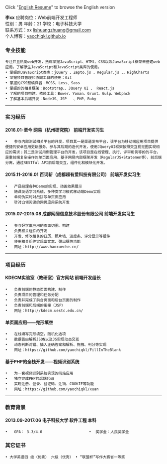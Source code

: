 Click "[English Resume](https://github.com/yaochiqkl/RESUME/blob/master/English_resume.md)"  to browse the English version

**李xx**	
应聘岗位：Web前端开发工程师	  
性别：男     年龄：21     学校：电子科技大学    
联系方式：xx	 lishuangzhuang@gmail.com  
个人博客：[yaochiqkl.github.io](http://yaochiqkl.github.io)	
### 专业技能	
	专注并且热爱web开发，熟练掌握JavaScript、HTMl、CSS以及JavaScript框架来搭建web应用。了解原生JavaScript和JavaScript类库的使用。	
	• 掌握的JavaScript类库：jQuery 、Zepto.js 、Regular.js 、、HighCharts
	• 掌握项目管理和协同工具的使用：Git 	
	• 掌握的CSS预编译器：MCSS、Less、Sass 	
	• 掌握的的相关框架：Bootstrap、、JQuery UI 、 React.js 
	• 了解的项目构建、依赖工具：Bower、Yoman、Grunt、Gulp、Webpack
	• 了解基本后端开发：NodeJS、JSP	、PHP、Ruby
****
###  实习经历	
#### 2016.01-至今    网易（杭州研究院） 	前端开发实习生   
	•	参与内部测试相关平台的开发，项目其一是渠道发布平台，该平台为移动端应用项目提供便捷的安卓应用更新服务，参与其后期的迭代开发，使用JQueryUI框架按照交互视觉图实现相应的需求；其二是测试用例管理平台的开发，该项目是在线管理、执行、评审用例等的的平台，是重前端复杂操作的单页面应用，基于网易内部框架开发（RegularJS+Statemen等），前后端分离，通过RESTful API前后端交互，组件化和模块化开发。
#### 2015.11-2016.01	百词斩（成都超有爱科技有限公司） 	前端开发实习生   
	•	产品经理各种Demo的实现、动画效果展示
	•	随课英语学习系统、多种类学习模式移动端Demo实现
	•	单词伪实时对战拼写单页面应用
	•	针对白领阅读的网页应用系统开发
#### 2015.07-2015.08	成都网阔信息技术股份有限公司	前端开发实习生 	
	•	参与好学车应用的页面切图、构建	
	•	负责相关组件的开发	
	•	开发、修改相关的日历、照片墙、进度条、评分显示等组件	
	•	使用相关组件实现富文本、弹出框等功能	
	•	网址：http://www.haoxueche.cn/	
***
### 项目经历
####    KDECM实验室（教研室）官方网站	前端开发组长	
	•	负责前端的静态页面构建、制作	
	•	负责项目的管理和任务分配	
	•	负责并完成了前台页面和后台页面的制作	
	•	负责前端和后端的衔接（JSP）	
	•	网址：http://kdecm.uestc.edu.cn/	
####    单页面应用——完形填空
	•	在线填写完形填空，随机化选项
	•	数据皆由解析JSON以及JS实现动态交互
	•	动态判断对错、插入正确答案和解析、拖拽、判分等实现
	•	网址：https://github.com/yaochiqkl/FillInTheBlank
####    基于PHP的全栈开发——视频识别系统
	•	为一套视频识别系统实现的网站应用
	•	独立完成PHP的后端代码
	•	实现注册、登录、验证码、注销、COOKIE等功能
	•	网址：https://github.com/yaochiqkl/xuan
***
### 教育背景	
#### 2013.09-2017.06	电子科技大学	软件工程	本科	
	•	GPA： 3.3/4.0 	                 •	奖学金：人民奖学金 	
### 其它证书	
	• 大学英语四 级（优秀） 六级（优秀） • “联盟杯”写作大赛省一等奖

